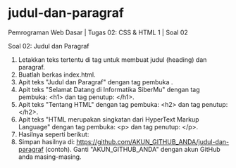 # judul-dan-paragraf
Pemrograman Web Dasar | Tugas 02: CSS &amp; HTML 1 | Soal 02

Soal 02: Judul dan Paragraf
1. Letakkan teks tertentu di tag untuk membuat judul (heading) dan paragraf.
2. Buatlah berkas index.html.
3. Apit teks "Judul dan Paragraf" dengan tag pembuka <title> dan tag penutup </title>.
4. Apit teks "Selamat Datang di Informatika SiberMu" dengan tag pembuka: &lt;h1&gt; dan tag penutup: &lt;/h1&gt;.
5. Apit teks "Tentang HTML" dengan tag pembuka: &lt;h2&gt; dan tag penutup: &lt;/h2&gt;.
6. Apit teks "HTML merupakan singkatan dari HyperText Markup Language" dengan tag pembuka: &lt;p&gt; dan tag penutup: &lt;/p&gt;.
7. Hasilnya seperti berikut:
8. Simpan hasilnya di: <a href="#">https://github.com/AKUN_GITHUB_ANDA/judul-dan-paragraf</a> (contoh). Ganti "AKUN_GITHUB_ANDA" dengan akun GitHub anda masing-masing.
